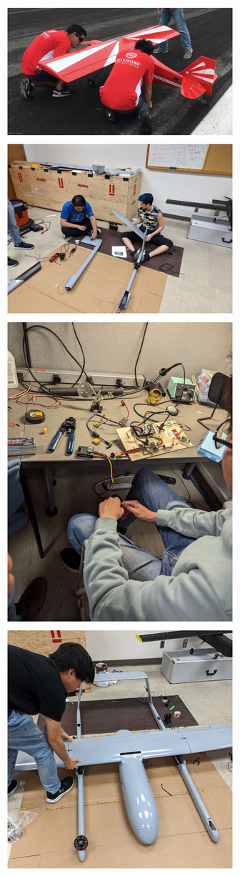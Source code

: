 ![image 1](/media/img-3673.jpeg)
<br>
<br>
![image 2](/media/PXL_20230408_181723328.jpg)
<br>
<br>
![image 3](/media/PXL_20230408_183545752.jpg)
<br>
<br>
![image 4](/media/PXL_20230408_193016875.jpg)